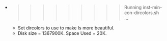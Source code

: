 * >>>>>>>>> Running inst-min-con-dircolors.sh ...
  * Set dircolors to use  to make ls more beautiful.
  * Disk size = 1367900K. Space Used = 20K.
